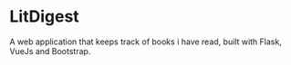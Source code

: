# LitDigest
A web application that keeps track of books i have read, built with Flask, VueJs and Bootstrap.
